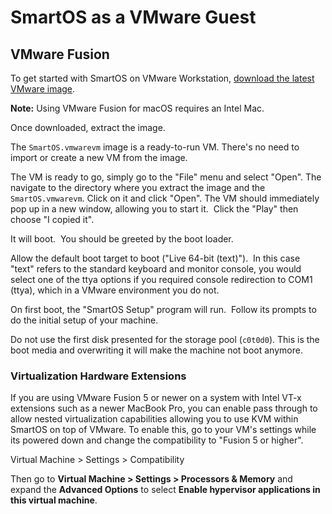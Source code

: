 # SmartOS as a VMware Guest

## VMware Fusion

To get started with SmartOS on VMware Workstation, [download the latest
VMware image](download-smartos.md).

**Note:** Using VMware Fusion for macOS requires an Intel Mac.

Once downloaded, extract the image.

The `SmartOS.vmwarevm` image is a ready-to-run VM. There's no need to import
or create a new VM from the image.

The VM is ready to go, simply go to the "File" menu and select "Open".
The navigate to the directory where you extract the image and the
`SmartOS.vmwarevm`. Click on it and click "Open".
The VM should immediately pop up in a new window, allowing you to start
it.  Click the "Play" then choose "I copied it".

It will boot.  You should be greeted by the boot loader.

Allow the default boot target to boot ("Live 64-bit (text)").  In this
case "text" refers to the standard keyboard and monitor console, you
would select one of the ttya options if you required console redirection
to COM1 (ttya), which in a VMware environment you do not.

On first boot, the "SmartOS Setup" program will run.  Follow its prompts
to do the initial setup of your machine.

Do not use the first disk presented for the storage pool (`c0t0d0`).
This is the boot media and overwriting it will make the machine not boot
anymore.

### Virtualization Hardware Extensions

If you are using VMware Fusion 5 or newer on a system with Intel VT-x
extensions such as a newer MacBook Pro, you can enable pass through to
allow nested virtualization capabilities allowing you to use KVM within
SmartOS on top of VMware. To enable this, go to your VM's settings while
its powered down and change the compatibility to "Fusion 5 or higher".

Virtual Machine &gt; Settings &gt; Compatibility

Then go to **Virtual Machine &gt; Settings &gt; Processors & Memory** and
expand the **Advanced Options** to select **Enable hypervisor applications
in this virtual machine**.

